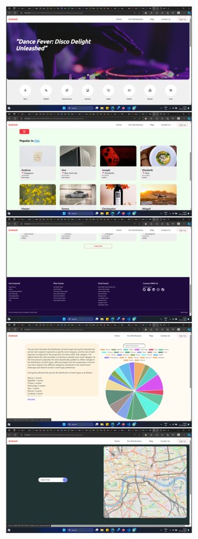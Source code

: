 ![Home Page](<Screenshot (557).png>) 
![Cards section](<Screenshot (558).png>) 
![Footer](<Screenshot (559).png>) 
![Pie Chart](<Screenshot (560).png>) 
![Maps Page](<Screenshot (561).png>)